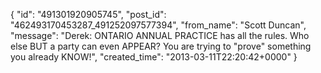  {
   "id": "491301920905745",
   "post_id": "462493170453287_491252097577394",
   "from_name": "Scott Duncan",
   "message": "Derek: ONTARIO ANNUAL PRACTICE has all the rules. Who else BUT a party can even APPEAR? You are trying to \"prove\" something you already KNOW!",
   "created_time": "2013-03-11T22:20:42+0000"
 }
